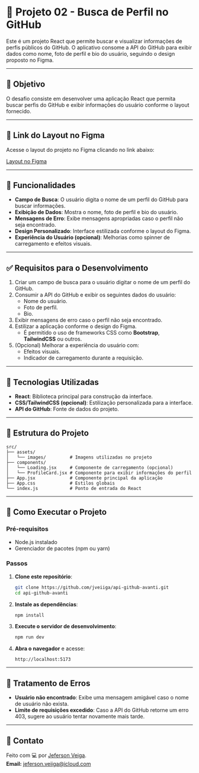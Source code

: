 # 🚀 Projeto 02 - Busca de Perfil no GitHub

Este é um projeto React que permite buscar e visualizar informações de perfis públicos do GitHub. O aplicativo consome a API do GitHub para exibir dados como nome, foto de perfil e bio do usuário, seguindo o design proposto no Figma.

---

## 📝 Objetivo

O desafio consiste em desenvolver uma aplicação React que permita buscar perfis do GitHub e exibir informações do usuário conforme o layout fornecido.

---

## 🔗 Link do Layout no Figma

Acesse o layout do projeto no Figma clicando no link abaixo:

[Layout no Figma](https://www.figma.com/proto/DqtFxC6312M32mLt8FpJjq/inovation-class?page-id=22%3A2864&node-id=22-4293&viewport=359%2C115%2C0.25&t=SHsEqEgaMrXGMKwv-1&scaling=scale-down-width&content-scaling=fixed&starting-point-node-id=22%3A4293&show-proto-sidebar=1)

---

## 🎯 Funcionalidades

- **Campo de Busca**: O usuário digita o nome de um perfil do GitHub para buscar informações.
- **Exibição de Dados**: Mostra o nome, foto de perfil e bio do usuário.
- **Mensagens de Erro**: Exibe mensagens apropriadas caso o perfil não seja encontrado.
- **Design Personalizado**: Interface estilizada conforme o layout do Figma.
- **Experiência do Usuário (opcional)**: Melhorias como spinner de carregamento e efeitos visuais.

---

## ✅ Requisitos para o Desenvolvimento

1. Criar um campo de busca para o usuário digitar o nome de um perfil do GitHub.
2. Consumir a API do GitHub e exibir os seguintes dados do usuário:
    - Nome do usuário.
    - Foto de perfil.
    - Bio.
3. Exibir mensagens de erro caso o perfil não seja encontrado.
4. Estilizar a aplicação conforme o design do Figma.
   - É permitido o uso de frameworks CSS como **Bootstrap**, **TailwindCSS** ou outros.
5. (Opcional) Melhorar a experiência do usuário com:
    - Efeitos visuais.
    - Indicador de carregamento durante a requisição.

---

## 🚀 Tecnologias Utilizadas

- **React**: Biblioteca principal para construção da interface.
- **CSS/TailwindCSS (opcional)**: Estilização personalizada para a interface.
- **API do GitHub**: Fonte de dados do projeto.

---

## 📁 Estrutura do Projeto

```
src/
├── assets/
│   └── images/         # Imagens utilizadas no projeto
├── components/
│   └── Loading.jsx     # Componente de carregamento (opcional)
│   └── ProfileCard.jsx # Componente para exibir informações do perfil
├── App.jsx             # Componente principal da aplicação
├── App.css             # Estilos globais
└── index.js            # Ponto de entrada do React
```

---

## 🔧 Como Executar o Projeto

### Pré-requisitos

- Node.js instalado
- Gerenciador de pacotes (npm ou yarn)

### Passos

1. **Clone este repositório**:
   ```bash
   git clone https://github.com/jveiiga/api-github-avanti.git
   cd api-github-avanti
   ```

2. **Instale as dependências**:
   ```bash
   npm install
   ```

3. **Execute o servidor de desenvolvimento**:
   ```bash
   npm run dev
   ```

4. **Abra o navegador** e acesse:
   ```
   http://localhost:5173
   ```

---

## 🐛 Tratamento de Erros

- **Usuário não encontrado**: Exibe uma mensagem amigável caso o nome de usuário não exista.
- **Limite de requisições excedido**: Caso a API do GitHub retorne um erro 403, sugere ao usuário tentar novamente mais tarde.

---

## 📧 Contato

Feito com 💻 por [Jeferson Veiga](https://github.com/jveiiga).  
**Email:** jeferson.veiiga@icloud.com